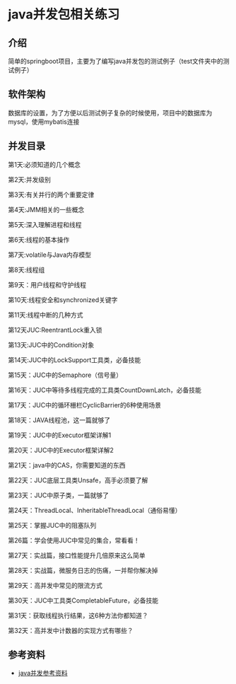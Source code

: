 # java并发包相关练习

## 介绍
简单的springboot项目，主要为了编写java并发包的测试例子（test文件夹中的测试例子）

## 软件架构
数据库的设置，为了方便以后测试例子复杂的时候使用，项目中的数据库为mysql，使用mybatis连接
## 并发目录
第1天:必须知道的几个概念

第2天:并发级别

第3天:有关并行的两个重要定律

第4天:JMM相关的一些概念

第5天:深入理解进程和线程

第6天:线程的基本操作

第7天:volatile与Java内存模型

第8天:线程组

第9天：用户线程和守护线程

第10天:线程安全和synchronized关键字

第11天:线程中断的几种方式

第12天JUC:ReentrantLock重入锁

第13天:JUC中的Condition对象

第14天:JUC中的LockSupport工具类，必备技能

第15天：JUC中的Semaphore（信号量）

第16天：JUC中等待多线程完成的工具类CountDownLatch，必备技能

第17天：JUC中的循环栅栏CyclicBarrier的6种使用场景

第18天：JAVA线程池，这一篇就够了

第19天：JUC中的Executor框架详解1

第20天：JUC中的Executor框架详解2

第21天：java中的CAS，你需要知道的东西

第22天：JUC底层工具类Unsafe，高手必须要了解

第23天：JUC中原子类，一篇就够了

第24天：ThreadLocal、InheritableThreadLocal（通俗易懂）

第25天：掌握JUC中的阻塞队列

第26篇：学会使用JUC中常见的集合，常看看！

第27天：实战篇，接口性能提升几倍原来这么简单

第28天：实战篇，微服务日志的伤痛，一并帮你解决掉

第29天：高并发中常见的限流方式

第30天：JUC中工具类CompletableFuture，必备技能

第31天：获取线程执行结果，这6种方法你都知道？

第32天：高并发中计数器的实现方式有哪些？

## 参考资料
- [java并发参考资料](https://mp.weixin.qq.com/s/fz5fIPIySOnhK4Lqck7veg)



